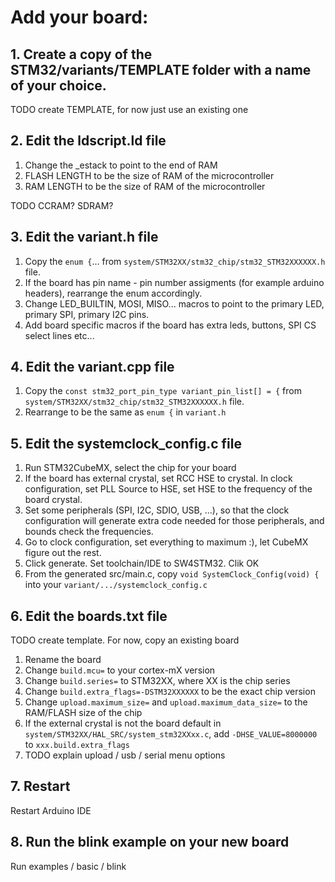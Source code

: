# Add your board:

## 1. Create a copy of the STM32/variants/TEMPLATE folder with a name of your choice.

TODO create TEMPLATE, for now just use an existing one

## 2. Edit the ldscript.ld file

1. Change the _estack to point to the end of RAM
2. FLASH LENGTH to be the size of RAM of the microcontroller
3. RAM LENGTH to be the size of RAM of the microcontroller

TODO CCRAM? SDRAM?

## 3. Edit the variant.h file

1. Copy the `enum {`... from `system/STM32XX/stm32_chip/stm32_STM32XXXXXX.h` file. 
2. If the board has pin name - pin number assigments (for example arduino headers), rearrange the enum accordingly.
3. Change LED_BUILTIN, MOSI, MISO... macros to point to the primary LED, primary SPI, primary I2C pins.
4. Add board specific macros if the board has extra leds, buttons, SPI CS select lines etc...

## 4. Edit the variant.cpp file

1. Copy the `const stm32_port_pin_type variant_pin_list[] = {` from `system/STM32XX/stm32_chip/stm32_STM32XXXXXX.h` file.
2. Rearrange to be the same as `enum {` in `variant.h`

## 5. Edit the systemclock_config.c file

1. Run STM32CubeMX, select the chip for your board
2. If the board has external crystal, set RCC HSE to crystal. In clock configuration, set PLL Source to HSE, set HSE to the frequency of the board crystal.
3. Set some peripherals (SPI, I2C, SDIO, USB, ...), so that the clock configuration will generate extra code needed for those peripherals, and bounds check the frequencies.
4. Go to clock configuration, set everything to maximum :), let CubeMX figure out the rest.
5. Click generate. Set toolchain/IDE to SW4STM32. Clik OK
6. From the generated src/main.c, copy `void SystemClock_Config(void) {` into your `variant/.../systemclock_config.c`

## 6. Edit the boards.txt file

TODO create template. For now, copy an existing board

1. Rename the board
2. Change `build.mcu=` to your cortex-mX version
3. Change `build.series=` to STM32XX, where XX is the chip series
4. Change `build.extra_flags=-DSTM32XXXXXX` to be the exact chip version
5. Change `upload.maximum_size=` and `upload.maximum_data_size=` to the RAM/FLASH size of the chip
6. If the external crystal is not the board default in `system/STM32XX/HAL_SRC/system_stm32XXxx.c`, add `-DHSE_VALUE=8000000` to `xxx.build.extra_flags`
7. TODO explain upload / usb / serial menu options

## 7. Restart 

Restart Arduino IDE

## 8. Run the blink example on your new board

Run examples / basic / blink
